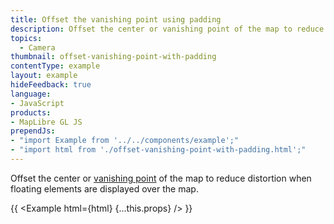 ```yaml
---
title: Offset the vanishing point using padding
description: Offset the center or vanishing point of the map to reduce distortion when floating elements are displayed over the map.
topics:
  - Camera
thumbnail: offset-vanishing-point-with-padding
contentType: example
layout: example
hideFeedback: true
language:
- JavaScript
products:
- MapLibre GL JS
prependJs:
- "import Example from '../../components/example';"
- "import html from './offset-vanishing-point-with-padding.html';"
---
```


Offset the center or [vanishing point](https://en.wikipedia.org/wiki/Vanishing_point) of the map to reduce distortion when floating elements are displayed over the map.

{{ <Example html={html} {...this.props} /> }}
